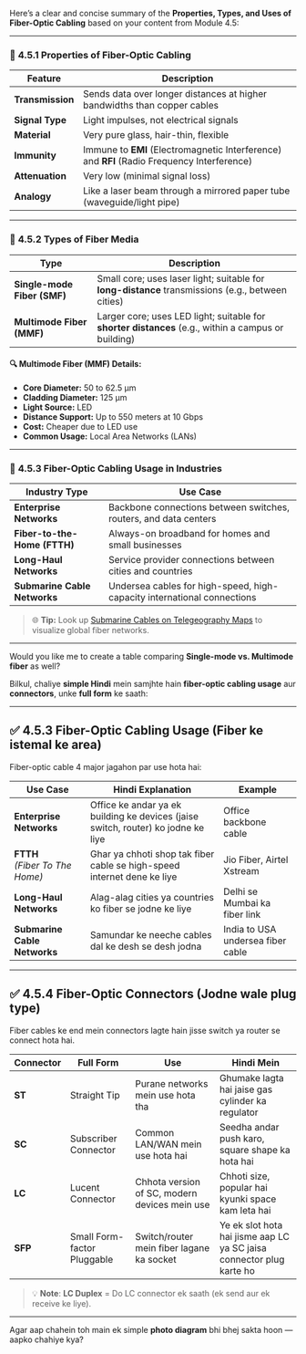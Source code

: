 Here’s a clear and concise summary of the **Properties, Types, and Uses of Fiber-Optic Cabling** based on your content from Module 4.5:

---

### 📌 **4.5.1 Properties of Fiber-Optic Cabling**

| Feature          | Description                                                                                 |
| ---------------- | ------------------------------------------------------------------------------------------- |
| **Transmission** | Sends data over longer distances at higher bandwidths than copper cables                    |
| **Signal Type**  | Light impulses, not electrical signals                                                      |
| **Material**     | Very pure glass, hair-thin, flexible                                                        |
| **Immunity**     | Immune to **EMI** (Electromagnetic Interference) and **RFI** (Radio Frequency Interference) |
| **Attenuation**  | Very low (minimal signal loss)                                                              |
| **Analogy**      | Like a laser beam through a mirrored paper tube (waveguide/light pipe)                      |

---

### 📌 **4.5.2 Types of Fiber Media**

| Type                        | Description                                                                                         |
| --------------------------- | --------------------------------------------------------------------------------------------------- |
| **Single-mode Fiber (SMF)** | Small core; uses laser light; suitable for **long-distance** transmissions (e.g., between cities)   |
| **Multimode Fiber (MMF)**   | Larger core; uses LED light; suitable for **shorter distances** (e.g., within a campus or building) |

#### 🔍 Multimode Fiber (MMF) Details:

* **Core Diameter:** 50 to 62.5 µm
* **Cladding Diameter:** 125 µm
* **Light Source:** LED
* **Distance Support:** Up to 550 meters at 10 Gbps
* **Cost:** Cheaper due to LED use
* **Common Usage:** Local Area Networks (LANs)

---

### 📌 **4.5.3 Fiber-Optic Cabling Usage in Industries**

| Industry Type                | Use Case                                                                |
| ---------------------------- | ----------------------------------------------------------------------- |
| **Enterprise Networks**      | Backbone connections between switches, routers, and data centers        |
| **Fiber-to-the-Home (FTTH)** | Always-on broadband for homes and small businesses                      |
| **Long-Haul Networks**       | Service provider connections between cities and countries               |
| **Submarine Cable Networks** | Undersea cables for high-speed, high-capacity international connections |

> 🌐 **Tip:** Look up [Submarine Cables on Telegeography Maps](https://www.submarinecablemap.com) to visualize global fiber networks.

---

Would you like me to create a table comparing **Single-mode vs. Multimode fiber** as well?




Bilkul, chaliye **simple Hindi** mein samjhte hain **fiber-optic cabling usage** aur **connectors**, unke **full form** ke saath:

---

## ✅ **4.5.3 Fiber-Optic Cabling Usage (Fiber ke istemal ke area)**

Fiber-optic cable 4 major jagahon par use hota hai:

| **Use Case**                       | **Hindi Explanation**                                                             | **Example**                       |
| ---------------------------------- | --------------------------------------------------------------------------------- | --------------------------------- |
| **Enterprise Networks**            | Office ke andar ya ek building ke devices (jaise switch, router) ko jodne ke liye | Office backbone cable             |
| **FTTH** <br>*(Fiber To The Home)* | Ghar ya chhoti shop tak fiber cable se high-speed internet dene ke liye           | Jio Fiber, Airtel Xstream         |
| **Long-Haul Networks**             | Alag-alag cities ya countries ko fiber se jodne ke liye                           | Delhi se Mumbai ka fiber link     |
| **Submarine Cable Networks**       | Samundar ke neeche cables dal ke desh se desh jodna                               | India to USA undersea fiber cable |

---

## ✅ **4.5.4 Fiber-Optic Connectors (Jodne wale plug type)**

Fiber cables ke end mein connectors lagte hain jisse switch ya router se connect hota hai.

| **Connector** | **Full Form**               | **Use**                                       | **Hindi Mein**                                                       |
| ------------- | --------------------------- | --------------------------------------------- | -------------------------------------------------------------------- |
| **ST**        | Straight Tip                | Purane networks mein use hota tha             | Ghumake lagta hai jaise gas cylinder ka regulator                    |
| **SC**        | Subscriber Connector        | Common LAN/WAN mein use hota hai              | Seedha andar push karo, square shape ka hota hai                     |
| **LC**        | Lucent Connector            | Chhota version of SC, modern devices mein use | Chhoti size, popular hai kyunki space kam leta hai                   |
| **SFP**       | Small Form-factor Pluggable | Switch/router mein fiber lagane ka socket     | Ye ek slot hota hai jisme aap LC ya SC jaisa connector plug karte ho |

> 💡 **Note**: **LC Duplex** = Do LC connector ek saath (ek send aur ek receive ke liye).

---

Agar aap chahein toh main ek simple **photo diagram** bhi bhej sakta hoon — aapko chahiye kya?
